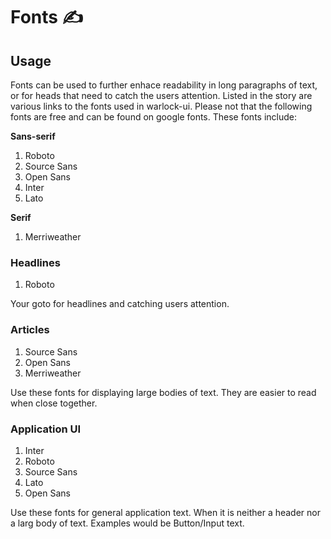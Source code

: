 # Fonts ✍

## Usage

Fonts can be used to further enhace readability in long paragraphs of text, or for heads that need to catch the users attention. Listed in the story are various links to the fonts used in warlock-ui.
Please not that the following fonts are free and can be found on google fonts. These fonts include:

**Sans-serif**

1. Roboto
2. Source Sans
3. Open Sans
4. Inter
5. Lato

**Serif**

1. Merriweather

### Headlines

1. Roboto

Your goto for headlines and catching users attention.

### Articles

1. Source Sans
2. Open Sans
3. Merriweather

Use these fonts for displaying large bodies of text. They are easier to read when close together.

### Application UI

1. Inter
2. Roboto
3. Source Sans
4. Lato
5. Open Sans

Use these fonts for general application text. When it is neither a header nor a larg body of text.
Examples would be Button/Input text.
